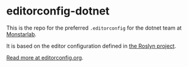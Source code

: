 # editorconfig-dotnet

This is the repo for the preferred `.editorconfig` for the dotnet team at [Monstarlab](https://monstar-lab.com/).

It is based on the editor configuration defined in [the Roslyn project](https://github.com/dotnet/roslyn).

[Read more at editorconfig.org](https://editorconfig.org/).